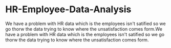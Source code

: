 # HR-Employee-Data-Analysis
We have a problem with HR data which is the employees isn't satified so we go thorw the data trying to know where the unsatisfaction comes form.We have a problem with HR data which is the employees isn't satified so we go thorw the data trying to know where the unsatisfaction comes form.
